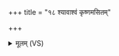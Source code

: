 +++
title = "१८ श्यावाश्वं कृष्णमसितम्"

+++
<details><summary>मूलम् (VS)</summary>

श्या॒वाश्वं॑ कृ॒ष्णमसि॑तं मृ॒णन्तं॑ भी॒मं रथं॑ के॒शिनः॑ पा॒दय॑न्तम्। पूर्वे॒ प्रती॑मो॒ नमो॑ अस्त्वस्मै ॥
</details>